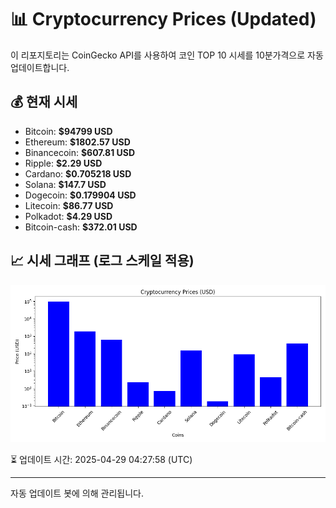 
# 📊 Cryptocurrency Prices (Updated)

이 리포지토리는 CoinGecko API를 사용하여 코인 TOP 10 시세를 10분가격으로 자동 업데이트합니다.

## 💰 현재 시세
- Bitcoin: **$94799 USD**
- Ethereum: **$1802.57 USD**
- Binancecoin: **$607.81 USD**
- Ripple: **$2.29 USD**
- Cardano: **$0.705218 USD**
- Solana: **$147.7 USD**
- Dogecoin: **$0.179904 USD**
- Litecoin: **$86.77 USD**
- Polkadot: **$4.29 USD**
- Bitcoin-cash: **$372.01 USD**

## 📈 시세 그래프 (로그 스케일 적용)
![Crypto Prices](crypto_prices.png)

⏳ 업데이트 시간: 2025-04-29 04:27:58 (UTC)

---
자동 업데이트 봇에 의해 관리됩니다.
